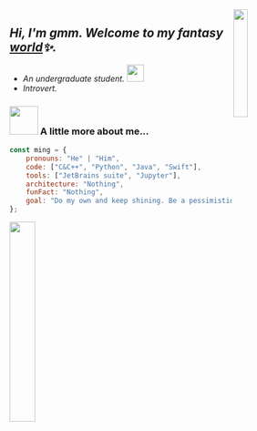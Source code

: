 <!-- <p align="left">
  <samp>
     <br>Hi, I'm gmm. Welcome to my fantasy <a href="https://www.ming.ac">world</a>✨.</br>
  </samp>
</p>
 -->
 <img src="https://gitee.com/imingx/picgo/raw/master/2021/202111080047138.gif" width="22%" align="right">

## <em>Hi, I'm gmm. Welcome to my fantasy <a href="https://www.ming.ac">world</a>✨.</em>

- <em>An undergraduate student.  <img src="https://gitee.com/imingx/picgo/raw/master/2021/202111072323629.gif" width="30"></em>
- <em> Introvert. </em>

### <img src="https://gitee.com/imingx/picgo/raw/master/2021/202111072324242.gif" width="50"> A little more about me...  


<!--     askMeAbout: ["web dev", "tech", "app dev", "photography"], -->
<!--     architecture: ["Serverless Architecture", "Progressive web applications", "Single page applications"], -->
<!--     currentFocus: "Ios Mobile App Development", -->
<!--     funFact: "There are two ways to write error-free programs; only the third one works" -->
<!--     technologies: {
        backEnd: {
            js: ["Node", "Fastify", "Express", "SuiteScript"],
        },
        mobileApp: {
            native: ["Android Development", "IOS Development"]
        },
        devOps: ["AWS", "Docker🐳", "Route53", "Nginx"],
        databases: ["mongo", "MySql", "sqlite"],
        misc: ["Firebase", "Socket.IO", "selenium", "open-cv", "php", "SuiteApp"]
    }, -->
    
```javascript
const ming = {
    pronouns: "He" | "Him",
    code: ["C&C++", "Python", "Java", "Swift"],
    tools: ["JetBrains suite", "Jupyter"],
    architecture: "Nothing",
    funFact: "Nothing",
    goal: "Do my own and keep shining. Be a pessimistic far traveler"
};
```


<!-- 
**gmm-z/gmm-z** is a ✨ _special_ ✨ repository because its `README.md` (this file) appears on your GitHub profile.

Here are some ideas to get you started:

- 🔭 I’m currently working on ...
- 🌱 I’m currently learning ...
- 👯 I’m looking to collaborate on ...
- 🤔 I’m looking for help with ...
- 💬 Ask me about ...
- 📫 How to reach me: ...
- 😄 Pronouns: ...
- ⚡ Fun fact: ...
-->

<!--Github Stats-->
<!--
This github stats card's color is amazing, but it is not suitable for the github pages.

![iMing's github stats](https://github-readme-stats.vercel.app/api?username=imingx&show_icons=true&include_all_commits=true&bg_color=30,e96443,904e95&title_color=fff&text_color=fff)
-->

<!-- ![iMing's github stats](https://github-readme-stats.vercel.app/api?username=imingx&show_icons=true&include_all_commits=true) -->


<!--end of Github Stats-->
<img src="https://gitee.com/imingx/picgo/raw/master/2021/202111080020115.gif" width="30%">

